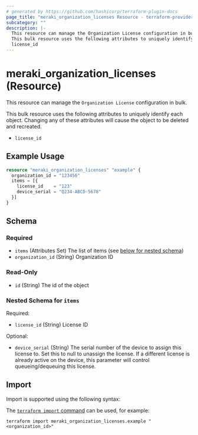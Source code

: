 ```yaml
---
# generated by https://github.com/hashicorp/terraform-plugin-docs
page_title: "meraki_organization_licenses Resource - terraform-provider-meraki"
subcategory: ""
description: |-
  This resource can manage the Organization License configuration in bulk.
  This bulk resource uses the following attributes to uniquely identify each object. Changing any of these attributes will cause the object to be deleted and recreated.
  license_id
---
```


# meraki_organization_licenses (Resource)

This resource can manage the `Organization License` configuration in bulk.

This bulk resource uses the following attributes to uniquely identify each object. Changing any of these attributes will cause the object to be deleted and recreated.
- `license_id`

## Example Usage

```terraform
resource "meraki_organization_licenses" "example" {
  organization_id = "123456"
  items = [{
    license_id    = "123"
    device_serial = "Q234-ABCD-5678"
  }]
}
```

<!-- schema generated by tfplugindocs -->
## Schema

### Required

- `items` (Attributes Set) The list of items (see [below for nested schema](#nestedatt--items))
- `organization_id` (String) Organization ID

### Read-Only

- `id` (String) The id of the object

<a id="nestedatt--items"></a>
### Nested Schema for `items`

Required:

- `license_id` (String) License ID

Optional:

- `device_serial` (String) The serial number of the device to assign this license to. Set this to null to unassign the license. If a different license is already active on the device, this parameter will control queueing/dequeuing this license.

## Import

Import is supported using the following syntax:

The [`terraform import` command](https://developer.hashicorp.com/terraform/cli/commands/import) can be used, for example:

```shell
terraform import meraki_organization_licenses.example "<organization_id>"
```
